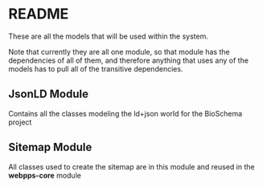 # README
These are all the models that will be used within the system.

Note that currently they are all one module, so that module has the 
dependencies of all of them, and therefore anything that uses any of 
the models has to pull all of the transitive dependencies.

## JsonLD Module
Contains all the classes modeling the ld+json world for the BioSchema project

## Sitemap Module
All classes used to create the sitemap are in this module and reused in the 
**webpps-core** module
